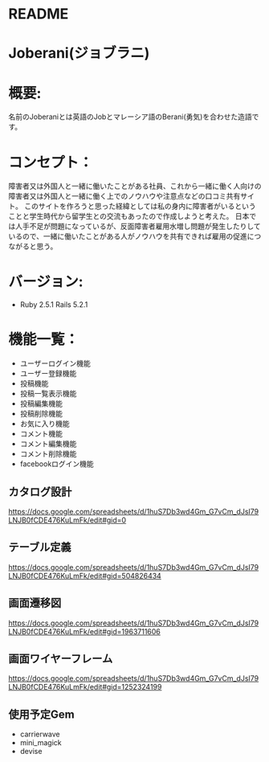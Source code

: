 # README

# Joberani(ジョブラニ)

# 概要:
名前のJoberaniとは英語のJobとマレーシア語のBerani(勇気)を合わせた造語です。

# コンセプト：
障害者又は外国人と一緒に働いたことがある社員、これから一緒に働く人向けの障害者又は外国人と一緒に働く上でのノウハウや注意点などの口コミ共有サイト。
このサイトを作ろうと思った経緯としては私の身内に障害者がいるということと学生時代から留学生との交流もあったので作成しようと考えた。
日本では人手不足が問題になっているが、反面障害者雇用水増し問題が発生したりしているので、一緒に働いたことがある人がノウハウを共有できれば雇用の促進につながると思う。

# バージョン:
* Ruby 2.5.1 Rails 5.2.1

# 機能一覧：
* ユーザーログイン機能
* ユーザー登録機能
* 投稿機能
* 投稿一覧表示機能
* 投稿編集機能
* 投稿削除機能
* お気に入り機能
* コメント機能
* コメント編集機能
* コメント削除機能
* facebookログイン機能

## カタログ設計
https://docs.google.com/spreadsheets/d/1huS7Db3wd4Gm_G7vCm_dJsI79LNJB0fCDE476KuLmFk/edit#gid=0

## テーブル定義
https://docs.google.com/spreadsheets/d/1huS7Db3wd4Gm_G7vCm_dJsI79LNJB0fCDE476KuLmFk/edit#gid=504826434

## 画面遷移図
https://docs.google.com/spreadsheets/d/1huS7Db3wd4Gm_G7vCm_dJsI79LNJB0fCDE476KuLmFk/edit#gid=1963711606

## 画面ワイヤーフレーム
https://docs.google.com/spreadsheets/d/1huS7Db3wd4Gm_G7vCm_dJsI79LNJB0fCDE476KuLmFk/edit#gid=1252324199

## 使用予定Gem
* carrierwave
* mini_magick
* devise